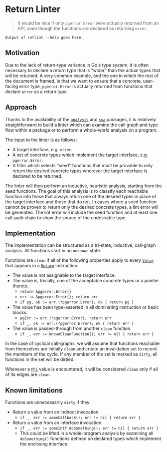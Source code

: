 # Return Linter

> It would be nice if only `pgerror.Error` were actually returned from
> an API, even though the functions are declared as returning `error`.

```
Output of retlint --help goes here.
```

## Motivation

Due to the lack of return-type variance in Go's type system, it is
often necessary to declare a return type that is "wider" than the
actual types that will be returned.  A very common example, and the
one in which the rest of the document is framed, is that we want to
ensure that a concrete, user-facing error type, `pgerror.Error` is
actually returned from functions that declare `error` as a return type.

## Approach

Thanks to the availability of the
[`analysis`](https://godoc.org/golang.org/x/tools/go/analysis) and
[`ssa`](https://godoc.org/golang.org/x/tools/go/ssa) packages, it is
relatively straightforward to build a linter which can examine the call
graph and type flow within a package or to perform a whole-world
analysis on a program.

The input to the linter is as follows:
* A target interface, e.g. `error`.
* A set of concrete types which implement the target interface,
  e.g. `pgerror.Error`.
* A filter which selects "seed" functions that must be provable to only
  return the desired concrete types wherever the target interface is
  declared to be returned.

The linter will then perform an inductive, heuristic analysis, starting
from the seed functions. The goal of this analysis is to classify each
reachable function into those that always return one of the desired
types in place of the target interface and those that do not.  In cases
where a seed function cannot be proven to return only the desired
concrete types, a lint error will be generated.  The lint error will
include the seed function and at least one call-path chain to show the
source of the undesirable type.

## Implementation

The implementation can be structured as a tri-state, inductive,
call-graph analysis.  All functions start in an `unknown` state.

Functions are `clean` if all of the following properties apply to every
[`Value`](https://godoc.org/golang.org/x/tools/go/ssa#Value) that
appears in a
[`Return`](https://godoc.org/golang.org/x/tools/go/ssa#Return)
instruction:
* The value is not assignable to the target interface.
* The value is, trivially, one of the acceptable concrete types or a
  pointer thereto.
  * `return &pgerror.Error{}`
  * `err := &pgerror.Error{}; return err`
  * `if pg, ok := err.(*pgerror.Error); ok { return pg }`
* The value has been type-asserted in all dominating
  instruction or basic blocks.
  * `pgErr := err.(*pgerror.Error); return err`
  * `if _, ok := err.(*pgerror.Error); ok { return err }`
* The value is passed-through from another `clean` function.
  * `if _, err := knownCleanFunction(); err != nil { return err }`

In the case of cyclical call-graphs, we will assume that functions
reachable from themselves are initially `clean` and create an
invalidation set to record the members of the cycle.  If any member of
the set is marked as `dirty`, all functions in the set will be dirtied.

Whenever a [`Phi`](https://godoc.org/golang.org/x/tools/go/ssa#Phi)
value is encountered, it will be considered `clean` only if all of its
edges are `clean`.

## Known limitations

Functions are unnecessarily `dirty` if they:
* Return a value from an indirect invocation.
  * `if _, err := someCallback(); err != nil { return err }`
* Return a value from an interface invocation.
  * `if _, err := someIntf.doSomething(); err != nil { return err }`
  * This could be lifted in a whole-program analysis by examining
    all `doSomething()` functions defined on declared types which
    implement the enclosing interface.
